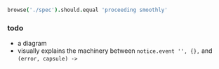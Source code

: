 ```coffee

browse('./spec').should.equal 'proceeding smoothly'

```

### todo

* a diagram 
* visually explains the machinery between `notice.event '', {},` and `(error, capsule) ->` 
